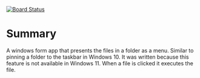 [![Board Status](https://dev.azure.com/wbeckle/68ed21bd-9d7a-4922-8e19-756c15def059/efb8a1e8-6645-49eb-bf43-51d8cb900063/_apis/work/boardbadge/fe0ca799-5ff9-42db-baba-21fc9404a9c0)](https://dev.azure.com/wbeckle/68ed21bd-9d7a-4922-8e19-756c15def059/_boards/board/t/efb8a1e8-6645-49eb-bf43-51d8cb900063/Microsoft.RequirementCategory)
# Summary
A windows form app that presents the files in a folder as a menu. Similar to pinning a folder to the taskbar in Windows 10. It was written because this feature is not available in Windows 11.
When a file is clicked it executes the file.